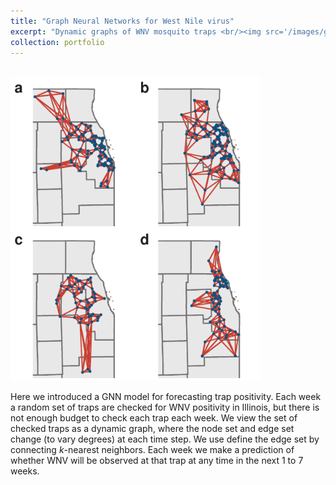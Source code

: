 ```yaml
---
title: "Graph Neural Networks for West Nile virus"
excerpt: "Dynamic graphs of WNV mosquito traps <br/><img src='/images/gnn_mosquito/chicago_traps_graph_5_col.pdf' width='400'>"
collection: portfolio
---
```


<br/><img src='/images/gnn_mosquito/chicago_traps_graph_5_col.pdf' width='400'>

Here we introduced a GNN model for forecasting trap positivity. Each week a random set of traps are checked for WNV positivity in Illinois, but there is not enough budget to check each trap each week. We view the set of checked traps as a dynamic graph, where the node set and edge set change (to vary degrees) at each time step. We use define the edge set by connecting $k$-nearest neighbors. Each week we make a prediction of whether WNV will be observed at that trap at any time in the next 1 to 7 weeks.
